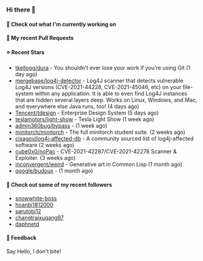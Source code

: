 ### Hi there 👋

#### 👷 Check out what I'm currently working on

#### 🔨 My recent Pull Requests


#### ⭐ Recent Stars

- [tkellogg/dura](https://github.com/tkellogg/dura) - You shouldn&#39;t ever lose your work if you&#39;re using Git (1 day ago)
- [mergebase/log4j-detector](https://github.com/mergebase/log4j-detector) - Log4J scanner that detects vulnerable Log4J versions (CVE-2021-44228, CVE-2021-45046, etc) on your file-system within any application. It is able to even find Log4J instances that are hidden several layers deep. Works on Linux, Windows, and Mac, and everywhere else Java runs, too! (4 days ago)
- [Tencent/tdesign](https://github.com/Tencent/tdesign) - Enterprise Design System (5 days ago)
- [teslamotors/light-show](https://github.com/teslamotors/light-show) - Tesla Light Show (1 week ago)
- [admin360bug/bypass](https://github.com/admin360bug/bypass) -  (1 week ago)
- [minitorch/minitorch](https://github.com/minitorch/minitorch) - The full minitorch student suite.  (2 weeks ago)
- [cisagov/log4j-affected-db](https://github.com/cisagov/log4j-affected-db) - A community sourced list of log4j-affected software (2 weeks ago)
- [cube0x0/noPac](https://github.com/cube0x0/noPac) - CVE-2021-42287/CVE-2021-42278 Scanner &amp; Exploiter. (3 weeks ago)
- [inconvergent/weird](https://github.com/inconvergent/weird) - Generative art in Common Lisp (1 month ago)
- [google/budoux](https://github.com/google/budoux) -  (1 month ago)

#### 👯 Check out some of my recent followers

- [snowwhite-boss](https://github.com/snowwhite-boss)
- [hoanbi1812000](https://github.com/hoanbi1812000)
- [sarutobi12](https://github.com/sarutobi12)
- [changtraixuqang97](https://github.com/changtraixuqang97)
- [daphnetd](https://github.com/daphnetd)

#### 💬 Feedback

Say Hello, I don't bite!